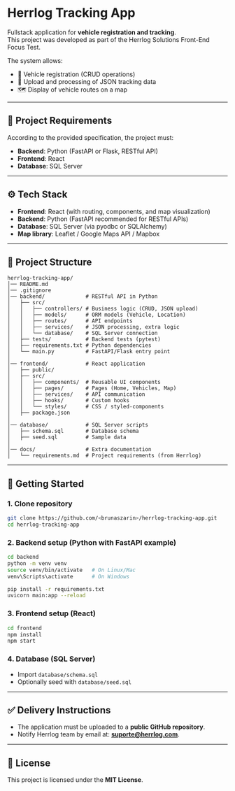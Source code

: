 # Herrlog Tracking App  

Fullstack application for **vehicle registration and tracking**.  
This project was developed as part of the Herrlog Solutions Front-End Focus Test.  

The system allows:  
- 🚗 Vehicle registration (CRUD operations)  
- 📂 Upload and processing of JSON tracking data  
- 🗺️ Display of vehicle routes on a map  

---

## 📌 Project Requirements  
According to the provided specification, the project must:  
- **Backend**: Python (FastAPI or Flask, RESTful API)  
- **Frontend**: React  
- **Database**: SQL Server  

---

## ⚙️ Tech Stack  
- **Frontend**: React (with routing, components, and map visualization)  
- **Backend**: Python (FastAPI recommended for RESTful APIs)  
- **Database**: SQL Server (via pyodbc or SQLAlchemy)  
- **Map library**: Leaflet / Google Maps API / Mapbox  

---

## 📂 Project Structure  

```
herrlog-tracking-app/
│── README.md
│── .gitignore
│── backend/             # RESTful API in Python
│   ├── src/
│   │   ├── controllers/ # Business logic (CRUD, JSON upload)
│   │   ├── models/      # ORM models (Vehicle, Location)
│   │   ├── routes/      # API endpoints
│   │   ├── services/    # JSON processing, extra logic
│   │   └── database/    # SQL Server connection
│   ├── tests/           # Backend tests (pytest)
│   ├── requirements.txt # Python dependencies
│   └── main.py          # FastAPI/Flask entry point
│
│── frontend/            # React application
│   ├── public/
│   ├── src/
│   │   ├── components/  # Reusable UI components
│   │   ├── pages/       # Pages (Home, Vehicles, Map)
│   │   ├── services/    # API communication
│   │   ├── hooks/       # Custom hooks
│   │   └── styles/      # CSS / styled-components
│   ├── package.json
│
│── database/            # SQL Server scripts
│   ├── schema.sql       # Database schema
│   ├── seed.sql         # Sample data
│
│── docs/                # Extra documentation
│   └── requirements.md  # Project requirements (from Herrlog)
```

---

## 🚀 Getting Started  

### 1. Clone repository  
```bash
git clone https://github.com/<brunaszarin>/herrlog-tracking-app.git
cd herrlog-tracking-app
```

### 2. Backend setup (Python with FastAPI example)  
```bash
cd backend
python -m venv venv
source venv/bin/activate   # On Linux/Mac
venv\Scripts\activate      # On Windows

pip install -r requirements.txt
uvicorn main:app --reload
```

### 3. Frontend setup (React)  
```bash
cd frontend
npm install
npm start
```

### 4. Database (SQL Server)  
- Import `database/schema.sql`  
- Optionally seed with `database/seed.sql`  

---

## ✅ Delivery Instructions  
- The application must be uploaded to a **public GitHub repository**.  
- Notify Herrlog team by email at: **suporte@herrlog.com**.  

---

## 📝 License  
This project is licensed under the **MIT License**.  